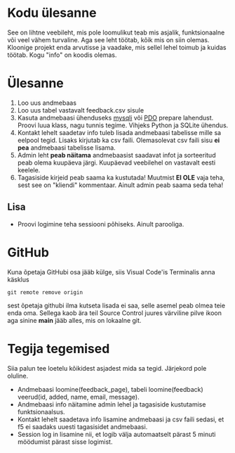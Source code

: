 # Kodu ülesanne 

See on lihtne veebileht, mis pole loomulikut teab mis asjalik, funktsionaalne või veel vähem turvaline. Aga see leht töötab, kõik mis on siin olemas. Kloonige projekt enda arvutisse ja vaadake, mis sellel lehel toimub ja kuidas töötab. Kogu "info" on koodis olemas. 

# Ülesanne

1. Loo uus andmebaas
2. Loo uus tabel vastavalt feedback.csv sisule
3. Kasuta andmebaasi ühenduseks [mysqli](https://www.php.net/manual/en/book.mysqli.php) või [PDO](https://www.php.net/manual/en/pdo.connections.php) prepare lahendust. Proovi luua klass, nagu tunnis tegime. Vihjeks Python ja SQLite ühendus.
4. Kontakt lehelt saadetav info tuleb lisada andmebaasi tabelisse mille sa eelpool tegid. Lisaks kirjutab ka csv faili. Olemasolevat csv faili sisu **ei pea** andmebaasi tabelisse lisama.
5. Admin leht **peab näitama** andmebaasist saadavat infot ja sorteeritud peab olema kuupäeva järgi. Kuupäevad veebilehel on vastavalt eesti keelele.
6. Tagasiside kirjeid peab saama ka kustutada! Muutmist **EI OLE** vaja teha, sest see on "kliendi" kommentaar. Ainult admin peab saama seda teha!

## Lisa
- Proovi logimine teha sessiooni põhiseks. Ainult parooliga.

# GitHub
Kuna õpetaja GitHubi osa jääb külge, siis Visual Code'is Terminalis anna käsklus 
```
git remote remove origin
```
sest õpetaja githubi ilma kutseta lisada ei saa, selle asemel peab olmea teie enda oma. Sellega kaob ära teil Source Control juures värviline pilve ikoon aga sinine **main** jääb alles, mis on lokaalne git.

# Tegija tegemised

Siia palun tee loetelu kõikidest asjadest mida sa tegid. Järjekord pole oluline.
* Andmebaasi loomine(feedback_page), tabeli loomine(feedback) veerud(id, added, name, email, message).
* Andmebaasi info näitamine admin lehel ja tagasiside kustutamise funktsionaalsus.
* Kontakt lehelt saadetava info lisamine andmebaasi ja csv faili sedasi, et f5 ei saadaks uuesti tagasisidet andmebaasi.
* Session log in lisamine nii, et logib välja automaatselt pärast 5 minuti möödumist pärast sisse logimist.